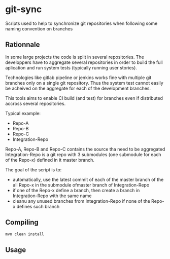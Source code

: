 # git-sync
Scripts used to help to synchronize git repositories when following some naming convention on branches


## Rationnale

In some large projects the code is split in several repositories. 
The developpers have to aggregate several repositories in  order to build the full aplication and run system tests (typically running user stories).

Technologies like gitlab pipeline or jenkins works fine with multiple git branches only on a single git repository. Thus the system test cannot easily be acheived on the aggregate for each of the development branches.

This tools aims to enable CI build (and test) for branches even if distributed accross several repositories.

Typical example:

- Repo-A
- Repo-B
- Repo-C
- Integration-Repo

Repo-A, Repo-B and Repo-C contains the source tha need to be aggregated
Integration-Repo is a git repo with 3 submodules (one submodule for each of the Repo-x) defined in it master branch.

The goal of the script is to:
- automatically, use the latest commit of each of the master branch of the all Repo-x in the submodule ofmaster branch of Integration-Repo
- if one of the Repo-x define a branch, then create a branch in Integration-Repo with the same name
- cleanu any unused branches from Integration-Repo if none of the Repo-x defines such branch

## Compiling

```sh
mvn clean install
```

## Usage



